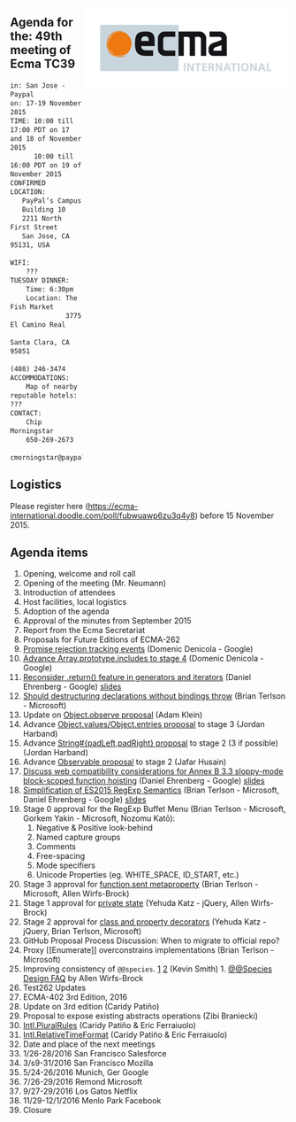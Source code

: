 <img src="../images/Ecma_RVB-003.jpg"
     align="right" alt="" />

## Agenda for the: 49th meeting of Ecma TC39

    in: San Jose - Paypal
    on: 17-19 November 2015
    TIME: 10:00 till 17:00 PDT on 17 and 18 of November 2015
          10:00 till 16:00 PDT on 19 of November 2015
    CONFIRMED LOCATION:
       PayPal’s Campus
       Building 10
       2211 North First Street
       San Jose, CA 95131, USA

    WIFI:
        ???
    TUESDAY DINNER:
        Time: 6:30pm
        Location: The Fish Market
                  3775 El Camino Real
                  Santa Clara, CA 95051
                  (408) 246-3474
    ACCOMMODATIONS:
        Map of nearby reputable hotels: ???
    CONTACT:
        Chip Morningstar
        650-269-2673
        cmorningstar@paypal.com

## Logistics

Please register here (https://ecma-international.doodle.com/poll/fubwuawp6zu3q4y8) before 15 November 2015.  

## Agenda items

1. Opening, welcome and roll call
  1. Opening of the meeting (Mr. Neumann)
  1. Introduction of attendees
  1. Host facilities, local logistics
1. Adoption of the agenda
1. Approval of the minutes from September 2015
1.  Report from the Ecma Secretariat
1. Proposals for Future Editions of ECMA-262
  1. [Promise rejection tracking events](https://github.com/tc39/ecma262/pull/76) (Domenic Denicola - Google)
  1. [Advance Array.prototype.includes to stage 4](https://github.com/tc39/Array.prototype.includes/issues/13) (Domenic Denicola - Google)
  1. [Reconsider .return() feature in generators and iterators](https://github.com/littledan/iterator-generator-return) (Daniel Ehrenberg - Google) [slides](https://docs.google.com/presentation/d/13KkqTTz9s2ZZWIF57PWsoQELiYa3Zf150cC9VhqAW60/edit)
  1. [Should destructuring declarations without bindings throw](https://github.com/tc39/ecma262/issues/97) (Brian Terlson - Microsoft)
  1. Update on [Object.observe proposal](https://github.com/arv/ecmascript-object-observe) (Adam Klein)
  1. Advance [Object.values/Object.entries proposal](https://github.com/tc39/proposal-object-values-entries) to stage 3 (Jordan Harband)
  1. Advance [String#{padLeft,padRight} proposal](https://github.com/tc39/proposal-string-pad-left-right) to stage 2 (3 if possible) (Jordan Harband)
  1. Advance [Observable proposal](https://github.com/zenparsing/es-observable) to stage 2 (Jafar Husain)
  1. [Discuss web compatibility considerations for Annex B 3.3 sloppy-mode block-scoped function hoisting](https://github.com/tc39/ecma262/issues/162) (Daniel Ehrenberg - Google) [slides](https://docs.google.com/presentation/d/1tu8L4Askkqz-CojBlaiP7pf0hQRQNXZpS4cmml0obQ8/edit)
  1. [Simplification of ES2015 RegExp Semantics](https://github.com/tc39/ecma262/pull/89) (Brian Terlson - Microsoft, Daniel Ehrenberg - Google) [slides](https://docs.google.com/presentation/d/19LyObVMn7jKt9qCPA_bpm5TDLqk1ruDcYCAwAScM-vE/edit)
  1. Stage 0 approval for the RegExp Buffet Menu (Brian Terlson - Microsoft, Gorkem Yakin - Microsoft, Nozomu Katō):
     1. Negative & Positive look-behind
     2. Named capture groups
     3. Comments
     4. Free-spacing
     5. Mode specifiers
     6. Unicode Properties (eg. WHITE_SPACE, ID_START, etc.)
  1. Stage 3 approval for [function.sent metaproperty](https://github.com/allenwb/ESideas/blob/master/Generator%20metaproperty.md) (Brian Terlson - Microsoft, Allen Wirfs-Brock)
  1. Stage 1 approval for [private state](https://gist.github.com/wycats/714a01ae7ff22bea7888) (Yehuda Katz - jQuery, Allen Wirfs-Brock)
  1. Stage 2 approval for [class and property decorators](https://github.com/wycats/javascript-decorators) (Yehuda Katz - jQuery, Brian Terlson, Microsoft)
  1. GitHub Proposal Process Discussion: When to migrate to official repo?
  1. Proxy [[Enumerate]] overconstrains implementations (Brian Terlson - Microsoft)
  1. Improving consistency of `@@species`. [1](https://esdiscuss.org/topic/resolve-reject-on-promise-subclasses-and-species#content-1) [2](https://github.com/zenparsing/es-observable/issues/69#issuecomment-154456842) (Kevin Smith)
    1. [@@Species Design FAQ](https://gist.github.com/allenwb/8c50729c4c1c158fa8eb) by Allen Wirfs-Brock
1. Test262 Updates
1. ECMA-402 3rd Edition, 2016
  1. Update on 3rd edition (Caridy Patiño)
  1. Proposal to expose existing abstracts operations (Zibi Braniecki)
  1. [Intl.PluralRules](https://github.com/caridy/intl-plural-rules-spec/blob/master/PROPOSAL.md) (Caridy Patiño & Eric Ferraiuolo)
  1. [Intl.RelativeTimeFormat](https://github.com/caridy/intl-relative-time-spec/blob/master/PROPOSAL.md) (Caridy Patiño & Eric Ferraiuolo)
1.  Date and place of the next meetings
  2.  1/26-28/2016    San Francisco  Salesforce
  3.  3/s9-31/2016    San Francisco  Mozilla
  4.  5/24-26/2016    Munich, Ger    Google
  5.  7/26-29/2016    Remond         Microsoft
  6.  9/27-29/2016    Los Gatos      Netflix
  7.  11/29-12/1/2016 Menlo Park     Facebook
1. Closure
